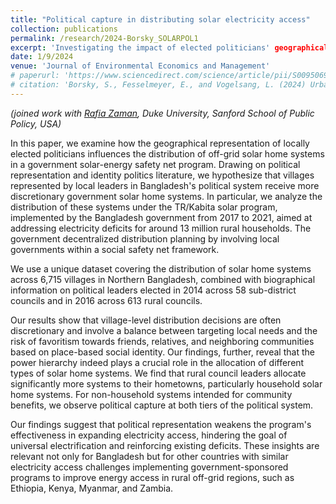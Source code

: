 ```yaml
---
title: "Political capture in distributing solar electricity access"
collection: publications
permalink: /research/2024-Borsky_SOLARPOL1
excerpt: 'Investigating the impact of elected politicians' geographical representation on distributive decisions in a solar energy safety net program in Northern Bangladesh.'
date: 1/9/2024
venue: 'Journal of Environmental Economics and Management'
# paperurl: 'https://www.sciencedirect.com/science/article/pii/S0095069624000883'
# citation: 'Borsky, S., Fesselmeyer, E., and Vogelsang, L. (2024) Urban heat and within-city residential sorting. Journal of Environmental Economics and Management, 127(2024): 103014.'
---
```




*(joined work with <a href='https://sanford.duke.edu/profile/rafia-zaman/'> Rafia Zaman</a>, Duke University, Sanford School of Public Policy, USA)*

In this paper, we examine how the geographical representation of locally elected politicians influences the distribution of off-grid solar home systems in a government solar-energy safety net program. Drawing on political representation and identity politics literature, we hypothesize that villages represented by local leaders in Bangladesh's political system receive more discretionary government solar home systems. In particular, we analyze the distribution of these systems under the TR/Kabita solar program, implemented by the Bangladesh government from 2017 to 2021, aimed at addressing electricity deficits for around 13 million rural households. The government decentralized distribution planning by involving local governments within a social safety net framework.

We use a unique dataset covering the distribution of solar home systems across 6,715 villages in Northern Bangladesh, combined with biographical information on political leaders elected in 2014 across 58 sub-district councils and in 2016 across 613 rural councils.

Our results show that village-level distribution decisions are often discretionary and involve a balance between targeting local needs and the risk of favoritism towards friends, relatives, and neighboring communities based on place-based social identity. Our findings, further, reveal that the power hierarchy indeed plays a crucial role in the allocation of different types of solar home systems. We find that rural council leaders allocate significantly more systems to their hometowns, particularly household solar home systems. For non-household systems intended for community benefits, we observe political capture at both tiers of the political system.

Our findings suggest that political representation weakens the program's effectiveness in expanding electricity access, hindering the goal of universal electrification and reinforcing existing deficits. These insights are relevant not only for Bangladesh but for other countries with similar electricity access challenges implementing government-sponsored programs to improve energy access in rural off-grid regions, such as Ethiopia, Kenya, Myanmar, and Zambia.


